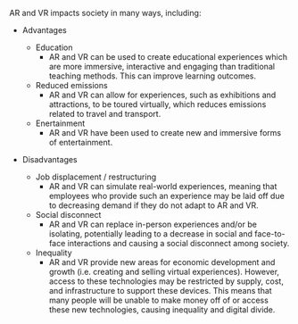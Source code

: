 AR and VR impacts society in many ways, including:
- Advantages
    - Education
        - AR and VR can be used to create educational experiences which are more immersive, interactive and engaging than traditional teaching methods. This can improve learning outcomes.
    - Reduced emissions
        - AR and VR can allow for experiences, such as exhibitions and attractions, to be toured virtually, which reduces emissions related to travel and transport. 
    - Enertainment
        - AR and VR have been used to create new and immersive forms of entertainment. 
    
- Disadvantages
    - Job displacement / restructuring
        - AR and VR can simulate real-world experiences, meaning that employees who provide such an experience may be laid off due to decreasing demand if they do not adapt to AR and VR.
    - Social disconnect
        - AR and VR can replace in-person experiences and/or be isolating, potentially leading to a decrease in social and face-to-face interactions and causing a social disconnect among society. 
    - Inequality 
        - AR and VR provide new areas for economic development and growth (i.e. creating and selling virtual experiences). However, access to these technologies may be restricted by supply, cost, and infrastructure to support these devices. This means that many people will be unable to make money off of or access these new technologies, causing inequality and digital divide.